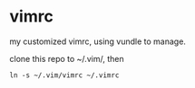 # vimrc
my customized vimrc, using vundle to manage.

clone this repo to ~/.vim/, then 

```shell
ln -s ~/.vim/vimrc ~/.vimrc
